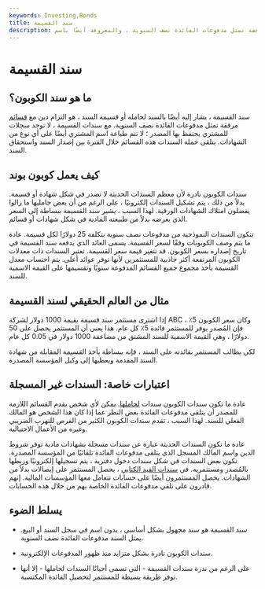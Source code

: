 ```yaml
---
keywords: Investing,Bonds
title: سند القسيمة
description: سند القسيمة هو التزام دين مع قسائم مرفقة تمثل مدفوعات الفائدة نصف السنوية ، والمعروفة أيضًا باسم &amp; quot ؛ السند لحامله. &amp; quot؛
---
```


# سند القسيمة
## ما هو سند الكوبون؟

سند القسيمة ، يشار إليه أيضًا بالسند لحامله أو قسيمة السند ، هو التزام دين مع [قسائم](/coupon) مرفقة تمثل مدفوعات الفائدة نصف السنوية. مع سندات القسيمة ، لا توجد سجلات للمشتري يحتفظ بها المصدر ؛ لا تتم طباعة اسم المشتري أيضًا على أي نوع من الشهادات. يتلقى حملة السندات هذه القسائم خلال الفترة بين إصدار السند واستحقاق السند.

## كيف يعمل كوبون بوند

سندات الكوبون نادرة لأن معظم السندات الحديثة لا تصدر في شكل شهادة أو قسيمة. بدلاً من ذلك ، يتم تشكيل السندات إلكترونيًا ، على الرغم من أن بعض حامليها ما زالوا يفضلون امتلاك الشهادات الورقية. لهذا السبب ، يشير سند القسيمة ببساطة إلى السعر الذي يعرضه بدلاً من طبيعته المادية في شكل شهادات أو قسائم.

تتكون السندات النموذجية من مدفوعات نصف سنوية بتكلفة 25 دولارًا لكل قسيمة. عادة ما يتم وصف الكوبونات وفقًا لسعر القسيمة. يسمى العائد الذي يدفعه سند القسيمة في تاريخ إصداره بسعر الكوبون. قد تتغير قيمة سعر القسيمة. تعتبر السندات ذات معدلات الكوبون المرتفعة أكثر جاذبية للمستثمرين لأنها توفر عوائد أعلى. يتم احتساب معدل القسيمة بأخذ مجموع جميع القسائم المدفوعة سنويًا وتقسيمها على القيمة الاسمية للسند.

## مثال من العالم الحقيقي لسند القسيمة

إذا اشترى مستثمر سند قسيمة بقيمة 1000 دولار لشركة ABC وكان سعر الكوبون 5٪ ، فإن المُصدر يوفر للمستثمر فائدة 5٪ كل عام. هذا يعني أن المستثمر يحصل على 50 دولارًا ، وهي القيمة الاسمية للسند المشتق من مضاعفة 1000 دولار في 0.05 كل عام.

لكي يطالب المستثمر بفائدته على السند ، فإنه ببساطة يأخذ القسيمة المقابلة من شهادة السند المقدمة ويعطيها إلى وكيل المؤسسة المصدرة.

## اعتبارات خاصة: السندات غير المسجلة

عادة ما تكون سندات الكوبون سندات [لحاملها](/bearer_bond). يمكن لأي شخص يقدم القسائم اللازمة للمصدر أن يتلقى مدفوعات الفائدة بغض النظر عما إذا كان هذا الشخص هو المالك الفعلي للسند. لهذا السبب ، تقدم سندات الكوبون الكثير من الفرص للتهرب الضريبي وغيره من الأعمال الاحتيالية.

عادة ما تكون السندات الحديثة عبارة عن سندات مسجلة بشهادات مادية توفر شروط الدين واسم المالك المسجل الذي يتلقى مدفوعات الفائدة تلقائيًا من المؤسسة المصدرة. تكون بعض السندات في شكل سندات دخول دفترية ، يتم تسجيلها إلكترونيًا وربطها بالمُصدر ومستثمريه. في [سندات القيد الكتابي](/bookentrysecurities) ، يحصل المستثمر على إيصالات بدلاً من الشهادات. يحصل المستثمرون أيضًا على حسابات تتعامل معها المؤسسات المالية. إنهم قادرون على تلقي مدفوعات الفائدة الخاصة بهم من خلال هذه الحسابات.

## يسلط الضوء

- سند القسيمة هو سند مجهول بشكل أساسي ، بدون اسم في سجل السند أو البيع. يمثل السند مدفوعات الفائدة نصف السنوية.

- سندات الكوبون نادرة بشكل متزايد منذ ظهور المدفوعات الإلكترونية.

- على الرغم من ندرة سندات القسيمة - التي تسمى أحيانًا السندات لحاملها - إلا أنها توفر طريقة بسيطة للمستثمر لتحصيل الفائدة المكتسبة.

